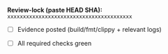 **Review-lock (paste HEAD SHA):** `xxxxxxxxxxxxxxxxxxxxxxxxxxxxxxxxxxxxxxxx`

- [ ] Evidence posted (build/fmt/clippy + relevant logs)
- [ ] All required checks green

